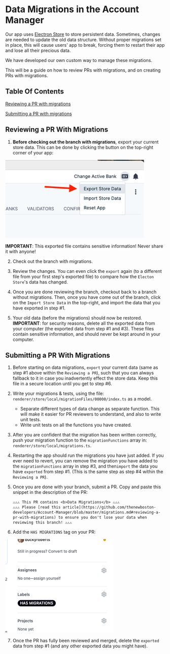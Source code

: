 # Data Migrations in the Account Manager

Our app uses [Electron Store](https://github.com/sindresorhus/electron-store) to store persistent data.
Sometimes, changes are needed to update the old data structure.
Without proper migrations set in place, this will cause users' app to break,
forcing them to restart their app and lose all their precious data.

We have developed our own custom way to manage these migrations.

This will be a guide on how to review PRs with migrations, and on creating PRs with migrations.

## Table Of Contents

[Reviewing a PR with migrations](#reviewing)

[Submitting a PR with migrations](#creating)

<a name="reviewing"></a>

## Reviewing a PR With Migrations

1. <b>Before checking out the branch with migrations</b>,
   export your current store data.
   This can be done by clicking the button on the top-right corner of your app:

![export data](./assets/migrations/export.png)

<b>IMPORTANT</b>: This exported file contains sensitive information! Never share it with anyone!

2. Check out the branch with migrations.

3. Review the changes. You can even click the `export` again
   (to a different file from your first step's exported file)
   to compare how the `Electon Store`'s data has changed.

4. Once you are done reviewing the branch, checkout back to a branch without migrations.
   Then, once you have come out of the branch, click on the `Import Store Data` in the top-right,
   and import the data that you have exported in step #1.

5. Your old data (before the migrations) should now be restored.
   <b>IMPORTANT</b>: for security reasons, delete all the exported data from your computer
   (the exported data from step #1 and #3). These files contain sensitive information,
   and should never be kept around in your computer.

<a name="creating"></a>

## Submitting a PR With Migrations

1. Before starting on data migrations, `export` your current data
   (same as step #1 above within the `Reviewing a PR`),
   such that you can always fallback to it in case you inadvertently effect the store data.
   Keep this file in a secure location until you get to step #6.

2. Write your migrations & tests, using the file:
   `renderer/store/local/migrationFiles/00000/index.ts` as a model.

   - Separate different types of data change as separate function.
     This will make it easier for PR reviewers to understand, and also to write unit tests.
   - Write unit tests on all the functions you have created.

3. After you are confident that the migration has been written correctly,
   push your migration function to the `migrationFunctions` array in:
   `renderer/store/local/migrations.ts`.

4. Restarting the app should run the migrations you have just added.
   If you ever need to revert,
   you can remove the migration you have added to the `migrationFunctions` array in step #3,
   and then`import` the data you have `exported` from step #1.
   (This is the same step as step #4 within the `Reviewing a PR`).

5. Once you are done with your branch, submit a PR.
   Copy and paste this snippet in the description of the PR:
   
   ```
   ⚠️⚠️⚠️ This PR contains <b>Data Migrations</b> ⚠️⚠️⚠️
   ⚠️⚠️⚠️ Please [read this article](https://github.com/thenewboston-developers/Account-Manager/blob/master/migrations.md#reviewing-a-pr-with-migrations) to ensure you don't lose your data when reviewing this branch! ⚠️⚠️⚠️
   ```
   
6. Add the `HAS MIGRATIONS` tag on your PR:

![migration tag](./assets/migrations/tag.png)

7. Once the PR has fully been reviewed and merged,
   delete the `exported` data from step #1 (and any other exported data you might have).
